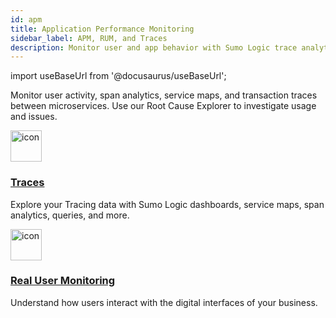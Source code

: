 ```yaml
---
id: apm
title: Application Performance Monitoring
sidebar_label: APM, RUM, and Traces
description: Monitor user and app behavior with Sumo Logic trace analytics and real user monitoring.
---
```


import useBaseUrl from '@docusaurus/useBaseUrl';

Monitor user activity, span analytics, service maps, and transaction traces between microservices. Use our Root Cause Explorer to investigate usage and issues.

<div className="box-wrapper" markdown="1">
<div className="box box1 card">
  <div className="container">
  <img src={useBaseUrl('img/icons/traces.png')} alt="icon" width="50"/>
  <h3><a href="/docs/apm/traces">Traces</a></h3>
  <p>Explore your Tracing data with Sumo Logic dashboards, service maps, span analytics, queries, and more.</p>
  </div>
</div>
<div className="box box2 card">
  <div className="container">
  <img src={useBaseUrl('img/icons/apm.png')} alt="icon" width="50"/>
  <h3><a href="/docs/apm/real-user-monitoring">Real User Monitoring</a></h3>
  <p>Understand how users interact with the digital interfaces of your business.</p>
  </div>
</div>
</div>
